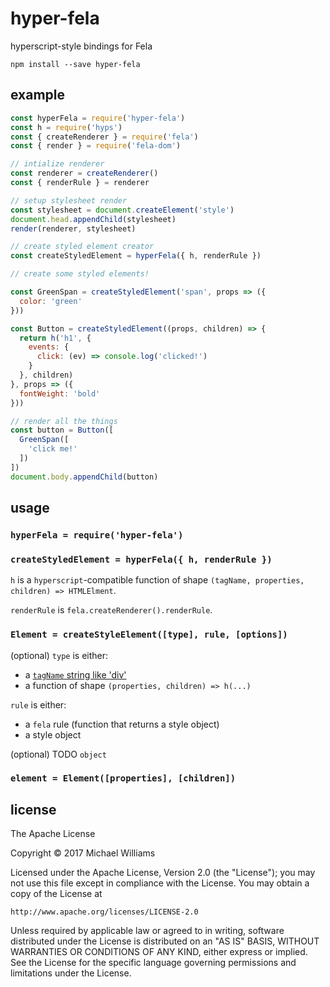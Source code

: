 # hyper-fela

hyperscript-style bindings for Fela

```shell
npm install --save hyper-fela
```

## example

```js
const hyperFela = require('hyper-fela')
const h = require('hyps')
const { createRenderer } = require('fela')
const { render } = require('fela-dom')

// intialize renderer
const renderer = createRenderer()
const { renderRule } = renderer

// setup stylesheet render
const stylesheet = document.createElement('style')
document.head.appendChild(stylesheet)
render(renderer, stylesheet)

// create styled element creator
const createStyledElement = hyperFela({ h, renderRule })

// create some styled elements!

const GreenSpan = createStyledElement('span', props => ({
  color: 'green'
}))

const Button = createStyledElement((props, children) => {
  return h('h1', {
    events: {
      click: (ev) => console.log('clicked!')
    }
  }, children)
}, props => ({
  fontWeight: 'bold'
}))

// render all the things
const button = Button([
  GreenSpan([
    'click me!'
  ])
])
document.body.appendChild(button)
```

## usage

### `hyperFela = require('hyper-fela')`

### `createStyledElement = hyperFela({ h, renderRule })`

`h` is a `hyperscript`-compatible function of shape `(tagName, properties, children) => HTMLElment`.

`renderRule` is `fela.createRenderer().renderRule`.

### `Element = createStyleElement([type], rule, [options])`

(optional) `type` is either:

- a [`tagName` string like 'div'](https://developer.mozilla.org/en-US/docs/Web/API/Element/tagName)
- a function of shape `(properties, children) => h(...)`

`rule` is either:

- a `fela` rule (function that returns a style object)
- a style object

(optional) TODO `object`

### `element = Element([properties], [children])`

## license

The Apache License

Copyright &copy; 2017 Michael Williams

Licensed under the Apache License, Version 2.0 (the "License");
you may not use this file except in compliance with the License.
You may obtain a copy of the License at

    http://www.apache.org/licenses/LICENSE-2.0

Unless required by applicable law or agreed to in writing, software
distributed under the License is distributed on an "AS IS" BASIS,
WITHOUT WARRANTIES OR CONDITIONS OF ANY KIND, either express or implied.
See the License for the specific language governing permissions and
limitations under the License.
